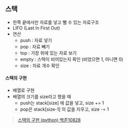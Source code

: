 ## 스택

- 한쪽 끝에서만 자료를 넣고 뺄 수 있는 자료구조
- LIFO (Last In First Out)
- 연산
  - push : 자료 넣기
  - pop : 자료 빼기
  - top : 가장 위에 있는 자료 보기
  - empty : 스택이 비어있는지 확인 (비었으면 1, 아니면 0)
  - size : 자료 개수 확인

#### 스택의 구현

- 배열로 구현
- 배열의 크기를 size라고 했을 때
  - push는 stack[size] 에 값을 넣고, size += 1
  - pop은 stack[size-1] 의 값을 지우고, size -= 1

> [스택의 구현 (python) 백준10828](https://github.com/rlaalstjd00/Algorithm_Quiz/blob/master/Baekjoon/Data_Structures/10828.py)

